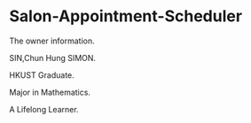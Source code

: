 # Salon-Appointment-Scheduler

The owner information.

SIN,Chun Hung SIMON. 

HKUST Graduate. 

Major in Mathematics.

A Lifelong Learner.
